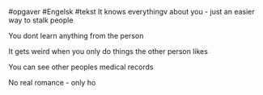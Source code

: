 #opgaver #Engelsk #tekst 
It knows everythingv about you - just an easier way to stalk people

You dont learn anything from the person

It gets weird when you only do things the other person likes

You can see other peoples medical records

No real romance - only ho